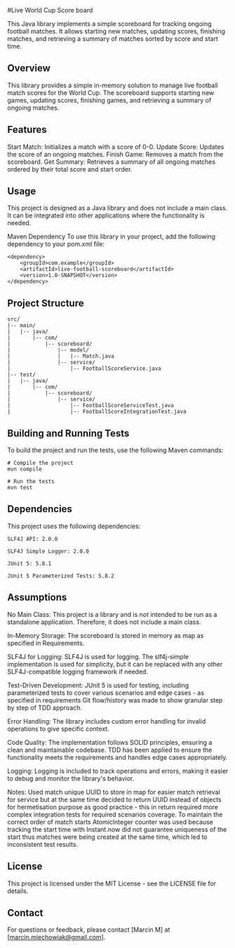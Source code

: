 #Live World Cup Score board

This Java library implements a simple scoreboard for tracking ongoing football matches. It allows starting new matches, updating scores, finishing matches, and retrieving a summary of matches sorted by score and start time.

## Overview
This library provides a simple in-memory solution to manage live football match scores for the World Cup. The scoreboard supports starting new games, updating scores, finishing games, and retrieving a summary of ongoing matches.

## Features
Start Match: Initializes a match with a score of 0-0.
Update Score: Updates the score of an ongoing matches.
Finish Game: Removes a match from the scoreboard.
Get Summary: Retrieves a summary of all ongoing matches ordered by their total score and start order.

## Usage
This project is designed as a Java library and does not include a main class. It can be integrated into other applications where the functionality is needed.

Maven Dependency
To use this library in your project, add the following dependency to your pom.xml file:
```
<dependency>
    <groupId>com.example</groupId>
    <artifactId>live-football-scoreboard</artifactId>
    <version>1.0-SNAPSHOT</version>
</dependency>
```

## Project Structure

```
src/
|-- main/
|   |-- java/
|       |-- com/
|           |-- scoreboard/
|               |-- model/
|               |   |-- Match.java
|               |-- service/
|                   |-- FootballScoreService.java
|-- test/
|   |-- java/
|       |-- com/
|           |-- scoreboard/
|               |-- service/
|                   |-- FootballScoreServiceTest.java
|                   |-- FootballScoreIntegrationTest.java

```

## Building and Running Tests
To build the project and run the tests, use the following Maven commands:

```
# Compile the project
mvn compile

# Run the tests
mvn test
```

## Dependencies
This project uses the following dependencies:

`SLF4J API: 2.0.0`

`SLF4J Simple Logger: 2.0.0`

`JUnit 5: 5.8.1`

`JUnit 5 Parameterized Tests: 5.8.2`


## Assumptions
No Main Class: This project is a library and is not intended to be run as a standalone application. Therefore, it does not include a main class.

In-Memory Storage: The scoreboard is stored in memory as map as specified in Requirements.

SLF4J for Logging: SLF4J is used for logging. The slf4j-simple implementation is used for simplicity, but it can be replaced with any other SLF4J-compatible logging framework if needed.

Test-Driven Development: JUnit 5 is used for testing, including parameterized tests to cover various scenarios and edge cases - as specified in requirements Git flow/history was made to show granular step by step of TDD approach.

Error Handling: The library includes custom error handling for invalid operations to give specific context.

Code Quality: The implementation follows SOLID principles, ensuring a clean and maintainable codebase. TDD has been applied to ensure the functionality meets the requirements and handles edge cases appropriately.

Logging: Logging is included to track operations and errors, making it easier to debug and monitor the library's behavior.

Notes: Used match unique UUID to store in map for easier match retrieval for service but at the same time decided to return UUID instead of objects for hermetisation purpose as good practice - this in return required more complex integration tests
for required scenarios coverage. To maintain the correct order of match starts AtomicInteger counter was used because tracking the start time with Instant.now did not guarantee uniqueness of the start thus matches were being created at the same time, 
which led to inconsistent test results.

## License
This project is licensed under the MIT License - see the LICENSE file for details.

## Contact
For questions or feedback, please contact [Marcin M] at [marcin.miechowiak@gmail.com].